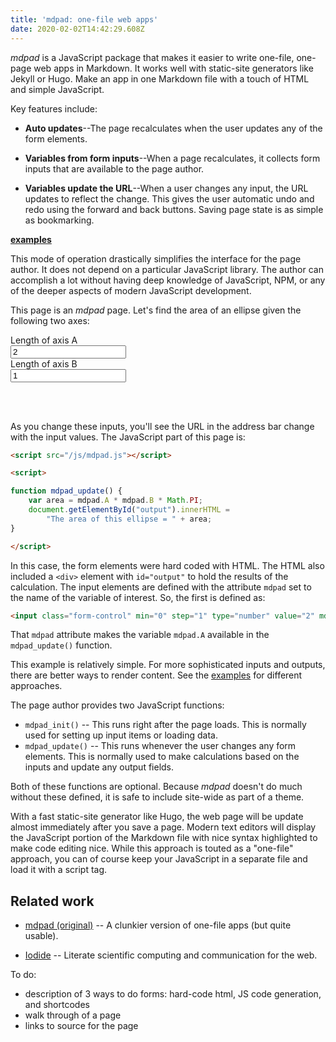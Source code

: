 ```yaml
---
title: 'mdpad: one-file web apps'
date: 2020-02-02T14:42:29.608Z
---
```


*mdpad* is a JavaScript package that makes it easier to write one-file, 
one-page web apps in Markdown. It works well with static-site 
generators like Jekyll or Hugo. Make an app in one Markdown file with 
a touch of HTML and simple JavaScript.

Key features include:

* **Auto updates**--The page recalculates when the user updates
  any of the form elements.

* **Variables from form inputs**--When a page recalculates, it 
  collects form inputs that are available to the page author.

* **Variables update the URL**--When a user changes any input,
  the URL updates to reflect the change. This gives the user
  automatic undo and redo using the forward and back buttons. 
  Saving page state is as simple as bookmarking.

**[examples](examples)**

This mode of operation drastically simplifies the interface for 
the page author. It does not depend on a particular JavaScript 
library. The author can accomplish a lot without having deep 
knowledge of JavaScript, NPM, or any of the deeper aspects of
modern JavaScript development.

This page is an *mdpad* page. Let's find the area of an ellipse
given the following two axes:

<form class="form">
	<div class="form-group"><label class="col-sm-7 col-form-label">Length of axis A</label>
		<div class="col-sm-4"><input class="form-control" min="0" step="1" type="number" value="2" mdpad="A" /></div>
	</div>
	<div class="form-group"><label class="col-sm-6 col-form-label">Length of axis B</label>
		<div class="col-sm-4"><input class="form-control" min="0" step="1" type="number" value="1" mdpad="B" /></div>
	</div>
</form>
</br>
<div id="output"></div> 
</br>

As you change these inputs, you'll see the URL in the address bar change
with the input values. The JavaScript part of this page is:

```html
<script src="/js/mdpad.js"></script>

<script>

function mdpad_update() {
    var area = mdpad.A * mdpad.B * Math.PI;
    document.getElementById("output").innerHTML = 
        "The area of this ellipse = " + area;
}

</script>
```

In this case, the form elements were hard coded with HTML. 
The HTML also included a `<div>` element with `id="output"` to
hold the results of the calculation.
The input elements are defined with the attribute `mdpad` set to the name
of the variable of interest. So, the first is defined as:

```html
<input class="form-control" min="0" step="1" type="number" value="2" mdpad="A" />`
```

That `mdpad` attribute makes the variable `mdpad.A` available in the
`mdpad_update()` function.

This example is relatively simple. For more sophisticated inputs and
outputs, there are better ways to render content. See the [examples](examples) 
for different approaches.

The page author provides two JavaScript functions:
  * `mdpad_init()` -- This runs right after the page loads. This is 
    normally used for setting up input items or loading data.
  * `mdpad_update()` -- This runs whenever the user changes any form 
    elements. This is normally used to make calculations based on the
    inputs and update any output fields.

Both of these functions are optional. Because *mdpad* doesn't do much
without these defined, it is safe to include site-wide as part of a
theme.

With a fast static-site generator like Hugo, the web page will be 
update almost immediately after you save a page.
Modern text editors will display the JavaScript portion of the Markdown
file with nice syntax highlighted to make code editing nice. While this
approach is touted as a "one-file" approach, you can of course keep your
JavaScript in a separate file and load it with a script tag.

## Related work
 
* [mdpad (original)](http://tshort.github.io/mdpad/) -- A clunkier version
  of one-file apps (but quite usable).

* [Iodide](https://alpha.iodide.io/) -- Literate scientific computing and 
  communication for the web.


To do:
- description of 3 ways to do forms: hard-code html, JS code generation, 
  and shortcodes
- walk through of a page
- links to source for the page

<script src="/js/mdpad.js"></script>

<script>

function mdpad_update() {
    var area = mdpad.A * mdpad.B * Math.PI;
    document.getElementById("output").innerHTML = 
        "The area of this ellipse = " + area;
}

</script>

